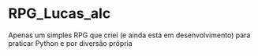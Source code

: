 # RPG_Lucas_alc
Apenas um simples RPG que criei (e ainda está em desenvolvimento) para praticar Python e por diversão própria

